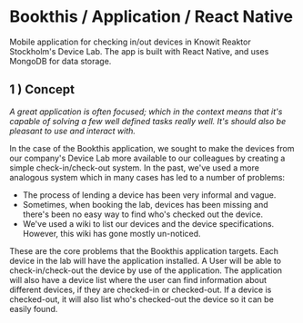 # Bookthis / Application / React Native

Mobile application for checking in/out devices in Knowit Reaktor Stockholm's
Device Lab. The app is built with React Native, and uses MongoDB for data
storage.

## 1 ) Concept
<em>A great application is often focused; which in the context means that it's
capable of solving a few well defined tasks really well. It's should also be
pleasant to use and interact with.</em>

In the case of the Bookthis application, we sought to make the devices from
our company's Device Lab more available to our colleagues by creating a simple
check-in/check-out system. In the past, we've used a more analogous system which
in many cases has led to a number of problems:

<ul>
  <li>
    The process of lending a device has been very informal and vague.
  </li>
  <li>
    Sometimes, when booking the lab, devices has been missing and there's been
    no easy way to find who's checked out the device.
  </li>
  <li>
    We've used a wiki to list our devices and the device specifications.
    However, this wiki has gone mostly un-noticed.
  </li>
</ul>

These are the core problems that the Bookthis application targets. Each device
in the lab will have the application installed. A User will be able to
check-in/check-out the device by use of the application. The application will
also have a device list where the user can find information about different
devices, if they are checked-in or checked-out. If a device is checked-out, it
will also list who's checked-out the device so it can be easily found.
